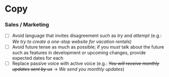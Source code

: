 # Copy

### Sales / Marketing

- [ ] Avoid language that invites disagreement such as _try_ and _attempt_ (e.g.: _We try to create a one-stop website for vacation rentals_)
- [ ] Avoid future tense as much as possible; if you _must_ talk about the future such as features in development or upcoming changes, provide expected dates for each
- [ ] Replace passive voice with active voice (e.g.: _~~You will receive monthly updates sent by us~~_ → _We send you monthly updates_)
